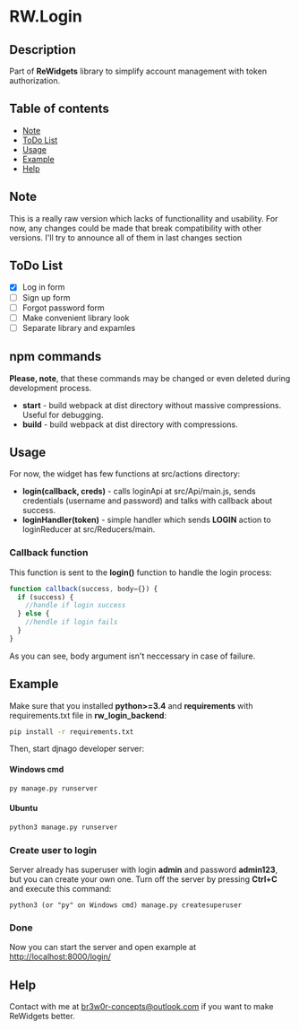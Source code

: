 # RW.Login
## Description
Part of **ReWidgets** library to simplify account management with token authorization.
## Table of contents
- [Note](#note)
- [ToDo List](#todo-list)
- [Usage](#usage)
- [Example](#example)
- [Help](#help)
## Note
This is a really raw version which lacks of functionallity and usability. For now, any changes could be made that break compatibility with other versions. I'll try to announce all of them in last changes section
## ToDo List
- [x] Log in form
- [ ] Sign up form
- [ ] Forgot password form
- [ ] Make convenient library look
- [ ] Separate library and expamles
## npm commands
  **Please, note**, that these commands may be changed or even deleted during development process.
  - **start** - build webpack at dist directory without massive compressions. Useful for debugging.
  - **build** - build webpack at dist directory with compressions. 
## Usage
For now, the widget has few functions at src/actions directory:
- **login(callback, creds)** - calls loginApi at src/Api/main.js, sends credentials (username and password) and talks with callback about success.
- **loginHandler(token)** - simple handler which sends **LOGIN** action to loginReducer at src/Reducers/main.
### Callback function
This function is sent to the **login()** function to handle the login process:
```javascript
function callback(success, body={}) {
  if (success) {
    //handle if login success
  } else {
    //hendle if login fails
  }
}
```
As you can see, body argument isn't neccessary in case of failure.
## Example
Make sure that you installed **python>=3.4** and **requirements** with requirements.txt file in **rw_login_backend**:
```bash
pip install -r requirements.txt
```
Then, start djnago developer server:
#### Windows cmd
```
py manage.py runserver
```
#### Ubuntu
```bash
python3 manage.py runserver
```
### Create user to login
Server already has superuser with login **admin** and password **admin123**, but you can create your own one. Turn off the server by pressing **Ctrl+C** and execute this command:
```
python3 (or "py" on Windows cmd) manage.py createsuperuser
```
### Done
Now you can start the server and open example at [http://localhost:8000/login/](http://localhost:8000/login/)
## Help
Contact with me at <span style="color:blue">br3w0r-concepts@outlook.com</span> if you want to make ReWidgets better.
